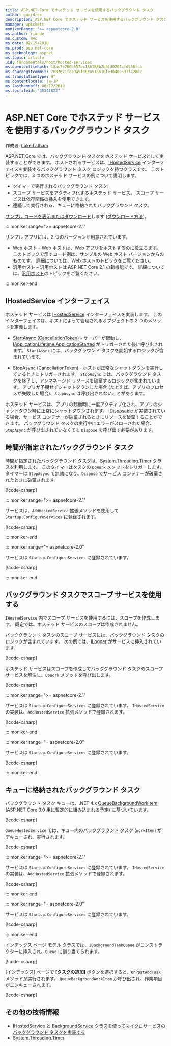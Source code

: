 ```yaml
---
title: ASP.NET Core でホステッド サービスを使用するバックグラウンド タスク
author: guardrex
description: ASP.NET Core でホステッド サービスを使用するバックグラウンド タスクの実装方法について説明します。
manager: wpickett
monikerRange: '>= aspnetcore-2.0'
ms.author: riande
ms.custom: mvc
ms.date: 02/15/2018
ms.prod: asp.net-core
ms.technology: aspnet
ms.topic: article
uid: fundamentals/host/hosted-services
ms.openlocfilehash: 13ac7e266b657bc186188b2b6f40204cfd936fca
ms.sourcegitcommit: 7e87671fea9a5f36ca516616fe3b40b537f428d2
ms.translationtype: HT
ms.contentlocale: ja-JP
ms.lasthandoff: 06/12/2018
ms.locfileid: "35341822"
---
```

# <a name="background-tasks-with-hosted-services-in-aspnet-core"></a>ASP.NET Core でホステッド サービスを使用するバックグラウンド タスク

作成者: [Luke Latham](https://github.com/guardrex)

ASP.NET Core では、バックグラウンド タスクを*ホステッド サービス*として実装することができます。 ホストされるサービスは、[IHostedService](/dotnet/api/microsoft.extensions.hosting.ihostedservice) インターフェイスを実装するバックグラウンド タスク ロジックを持つクラスです。 このトピックでは、3 つのホステッド サービスの例について説明します。

* タイマーで実行されるバックグラウンド タスク。
* スコープ サービスをアクティブ化するホステッド サービス。 スコープ サービスは依存関係の挿入を使用できます。
* 連続して実行される、キューに格納されたバックグラウンド タスク。

[サンプル コードを表示またはダウンロード](https://github.com/aspnet/Docs/tree/master/aspnetcore/fundamentals/host/hosted-services/samples/)します ([ダウンロード方法](xref:tutorials/index#how-to-download-a-sample))。

::: moniker range=">= aspnetcore-2.1"

サンプル アプリには、2 つのバージョンが用意されています。

* Web ホスト &ndash; Web ホストは、Web アプリをホストするのに役立ちます。 このトピックで示すコード例は、サンプルの Web ホスト バージョンからのものです。 詳細については、[Web ホスト](xref:fundamentals/host/web-host)のトピックをご覧ください。
* 汎用ホスト &ndash; 汎用ホストは ASP.NET Core 2.1 の新機能です。 詳細については、[汎用ホスト](xref:fundamentals/host/generic-host)のトピックをご覧ください。

::: moniker-end

## <a name="ihostedservice-interface"></a>IHostedService インターフェイス

ホステッド サービスは [IHostedService](/dotnet/api/microsoft.extensions.hosting.ihostedservice) インターフェイスを実装します。 このインターフェイスは、ホストによって管理されるオブジェクトの 2 つのメソッドを定義します。

* [StartAsync (CancellationToken)](/dotnet/api/microsoft.extensions.hosting.ihostedservice.startasync) - サーバーが起動し、[IApplicationLifetime.ApplicationStarted](/dotnet/api/microsoft.aspnetcore.hosting.iapplicationlifetime.applicationstarted) がトリガーされた後に呼び出されます。 `StartAsync` には、バックグラウンド タスクを開始するロジックが含まれています。

* [StopAsync (CancellationToken)](/dotnet/api/microsoft.extensions.hosting.ihostedservice.stopasync) - ホストが正常なシャットダウンを実行しているときにトリガーされます。 `StopAsync` には、バックグラウンド タスクを終了し、アンマネージド リソースを破棄するロジックが含まれています。 アプリが予期せずシャットダウンした場合 (たとえば、アプリのプロセスが失敗した場合)、`StopAsync` は呼び出されないことがあります。

ホステッド サービスは、アプリの起動時に一度アクティブ化され、アプリのシャットダウン時に正常にシャットダウンされます。 [IDisposable](/dotnet/api/system.idisposable) が実装されている場合、サービス コンテナーが破棄されるときにリソースを破棄することができます。 バックグラウンド タスクの実行中にエラーがスローされた場合、`StopAsync` が呼び出されていなくても `Dispose` を呼び出す必要があります。

## <a name="timed-background-tasks"></a>時間が指定されたバックグラウンド タスク

時間が指定されたバックグラウンド タスクは、[System.Threading.Timer](/dotnet/api/system.threading.timer) クラスを利用します。 このタイマーはタスクの `DoWork` メソッドをトリガーします。 タイマーは `StopAsync` で無効になり、`Dispose` でサービス コンテナーが破棄されたときに破棄されます。

[!code-csharp[](hosted-services/samples/2.x/BackgroundTasksSample-WebHost/Services/TimedHostedService.cs?name=snippet1&highlight=15-16,30,37)]

::: moniker range=">= aspnetcore-2.1"

サービスは、`AddHostedService` 拡張メソッドを使用して `Startup.ConfigureServices` に登録されます。

[!code-csharp[](hosted-services/samples/2.x/BackgroundTasksSample-WebHost/Startup.cs?name=snippet1)]

::: moniker-end

::: moniker range="= aspnetcore-2.0"

サービスは `Startup.ConfigureServices` に登録されています。

[!code-csharp[](hosted-services/samples-snapshot/2.x/BackgroundTasksSample-WebHost/Startup.cs?name=snippet1)]

::: moniker-end

## <a name="consuming-a-scoped-service-in-a-background-task"></a>バックグラウンド タスクでスコープ サービスを使用する

`IHostedService` 内でスコープ サービスを使用するには、スコープを作成します。 既定では、ホステッド サービスのスコープは作成されません。

バックグラウンド タスクのスコープ サービスには、バックグラウンド タスクのロジックが含まれています。 次の例では、[ILogger](/dotnet/api/microsoft.extensions.logging.ilogger) がサービスに挿入されています。

[!code-csharp[](hosted-services/samples/2.x/BackgroundTasksSample-WebHost/Services/ScopedProcessingService.cs?name=snippet1)]

ホステッド サービスはスコープを作成してバックグラウンド タスクのスコープ サービスを解決し、`DoWork` メソッドを呼び出します。

[!code-csharp[](hosted-services/samples/2.x/BackgroundTasksSample-WebHost/Services/ConsumeScopedServiceHostedService.cs?name=snippet1&highlight=29-36)]

::: moniker range=">= aspnetcore-2.1"

サービスは `Startup.ConfigureServices` に登録されています。 `IHostedService` の実装は、`AddHostedService` 拡張メソッドで登録されます。

[!code-csharp[](hosted-services/samples/2.x/BackgroundTasksSample-WebHost/Startup.cs?name=snippet2)]

::: moniker-end

::: moniker range="= aspnetcore-2.0"

サービスは `Startup.ConfigureServices` に登録されています。

[!code-csharp[](hosted-services/samples-snapshot/2.x/BackgroundTasksSample-WebHost/Startup.cs?name=snippet2)]

::: moniker-end

## <a name="queued-background-tasks"></a>キューに格納されたバックグラウンド タスク

バックグラウンド タスク キューは、.NET 4.x [QueueBackgroundWorkItem](/dotnet/api/system.web.hosting.hostingenvironment.queuebackgroundworkitem) ([ASP.NET Core 3.0 用に暫定的に組み込まれる予定](https://github.com/aspnet/Hosting/issues/1280)) に基づいています。

[!code-csharp[](hosted-services/samples/2.x/BackgroundTasksSample-WebHost/Services/BackgroundTaskQueue.cs?name=snippet1)]

`QueueHostedService` では、キュー内のバックグラウンド タスク (`workItem`) がデキューされ、実行されます。

[!code-csharp[](hosted-services/samples/2.x/BackgroundTasksSample-WebHost/Services/QueuedHostedService.cs?name=snippet1&highlight=30-31,35)]

::: moniker range=">= aspnetcore-2.1"

サービスは `Startup.ConfigureServices` に登録されています。 `IHostedService` の実装は、`AddHostedService` 拡張メソッドで登録されます。

[!code-csharp[](hosted-services/samples/2.x/BackgroundTasksSample-WebHost/Startup.cs?name=snippet3)]

::: moniker-end

::: moniker range="= aspnetcore-2.0"

サービスは `Startup.ConfigureServices` に登録されています。

[!code-csharp[](hosted-services/samples-snapshot/2.x/BackgroundTasksSample-WebHost/Startup.cs?name=snippet3)]

::: moniker-end

インデックス ページ モデル クラスでは、`IBackgroundTaskQueue` がコンストラクターに挿入され、`Queue` に割り当てられます。

[!code-csharp[](hosted-services/samples/2.x/BackgroundTasksSample-WebHost/Pages/Index.cshtml.cs?name=snippet1)]

[インデックス] ページで **[タスクの追加]** ボタンを選択すると、`OnPostAddTask` メソッドが実行されます。 `QueueBackgroundWorkItem` が呼び出され、作業項目がエンキューされます。

[!code-csharp[](hosted-services/samples/2.x/BackgroundTasksSample-WebHost/Pages/Index.cshtml.cs?name=snippet2)]

## <a name="additional-resources"></a>その他の技術情報

* [IHostedService と BackgroundService クラスを使ってマイクロサービスのバックグラウンド タスクを実装する](/dotnet/standard/microservices-architecture/multi-container-microservice-net-applications/background-tasks-with-ihostedservice)
* [System.Threading.Timer](/dotnet/api/system.threading.timer)
